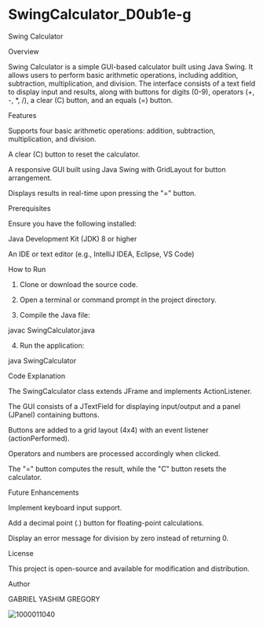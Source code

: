 # SwingCalculator_D0ub1e-g
Swing Calculator

Overview

Swing Calculator is a simple GUI-based calculator built using Java Swing. It allows users to perform basic arithmetic operations, including addition, subtraction, multiplication, and division. The interface consists of a text field to display input and results, along with buttons for digits (0-9), operators (+, -, *, /), a clear (C) button, and an equals (=) button.

Features

Supports four basic arithmetic operations: addition, subtraction, multiplication, and division.

A clear (C) button to reset the calculator.

A responsive GUI built using Java Swing with GridLayout for button arrangement.

Displays results in real-time upon pressing the "=" button.


Prerequisites

Ensure you have the following installed:

Java Development Kit (JDK) 8 or higher

An IDE or text editor (e.g., IntelliJ IDEA, Eclipse, VS Code)


How to Run

1. Clone or download the source code.


2. Open a terminal or command prompt in the project directory.


3. Compile the Java file:

javac SwingCalculator.java


4. Run the application:

java SwingCalculator



Code Explanation

The SwingCalculator class extends JFrame and implements ActionListener.

The GUI consists of a JTextField for displaying input/output and a panel (JPanel) containing buttons.

Buttons are added to a grid layout (4x4) with an event listener (actionPerformed).

Operators and numbers are processed accordingly when clicked.

The "=" button computes the result, while the "C" button resets the calculator.


Future Enhancements

Implement keyboard input support.

Add a decimal point (.) button for floating-point calculations.

Display an error message for division by zero instead of returning 0.


License

This project is open-source and available for modification and distribution.

Author

GABRIEL YASHIM GREGORY 

![1000011040](https://github.com/user-attachments/assets/8c357f97-5e2e-40bb-8ccd-a2fbb3fc25e9)

